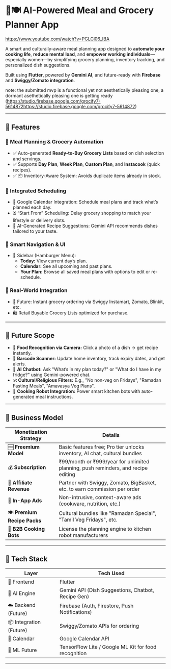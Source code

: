 # 🧠🍽️ AI-Powered Meal and Grocery Planner App

https://www.youtube.com/watch?v=PGLCl06_IBA

A smart and culturally-aware meal planning app designed to **automate your cooking life**, **reduce mental load**, and **empower working individuals**—especially women—by simplifying grocery planning, inventory tracking, and personalized dish suggestions.

Built using **Flutter**, powered by **Gemini AI**, and future-ready with **Firebase** and **Swiggy/Zomato integration**.

note: the submitted mvp is a functional yet not aesthetically pleasing one, a dormant asethetically pleasing one is getting ready (https://studio.firebase.google.com/grocify7-5614872https://studio.firebase.google.com/grocify7-5614872)

---

## 🚀 Features

### 🧾 Meal Planning & Grocery Automation
- ✅ Auto-generated **Ready-to-Buy Grocery Lists** based on dish selection and servings.
- ✅ Supports **Day Plan**, **Week Plan**, **Custom Plan**, and **Instacook** (quick recipes).
- ✅ 📦 Inventory-Aware System: Avoids duplicate items already in stock.

### 📅 Integrated Scheduling
- 🔗 Google Calendar Integration: Schedule meal plans and track what’s planned each day.
- ⏳ “Start From” Scheduling: Delay grocery shopping to match your lifestyle or delivery slots.
- 🧠 AI-Generated Recipe Suggestions: Gemini API recommends dishes tailored to your taste.

### 📲 Smart Navigation & UI
- 🍔 Sidebar (Hamburger Menu):  
  - **Today:** View current day’s plan.  
  - **Calendar:** See all upcoming and past plans.  
  - **Your Plan:** Browse all saved meal plans with options to edit or re-schedule.  

### 🛒 Real-World Integration
- 🔗 Future: Instant grocery ordering via Swiggy Instamart, Zomato, Blinkit, etc.
- 🛍️ Retail Buyable Grocery Lists optimized for purchase.

---

## 🔮 Future Scope

- 📸 **Food Recognition via Camera:** Click a photo of a dish → get recipe instantly.
- 🛒 **Barcode Scanner:** Update home inventory, track expiry dates, and get alerts.
- 🤖 **AI Chatbot:** Ask "What’s in my plan today?" or "What do I have in my fridge?" using Gemini-powered chat.
- 🕉️ **Cultural/Religious Filters:** E.g., "No non-veg on Fridays", "Ramadan Fasting Meals", "Amavasya Veg Plans".
- 🦾 **Cooking Robot Integration:** Power smart kitchen bots with auto-generated meal instructions.

---

## 💼 Business Model

| Monetization Strategy | Details |
|-----------------------|---------|
| 🆓 **Freemium Model** | Basic features free; Pro tier unlocks inventory, AI chat, cultural bundles |
| 💰 **Subscription** | ₹99/month or ₹999/year for unlimited planning, push reminders, and recipe editing |
| 🤝 **Affiliate Revenue** | Partner with Swiggy, Zomato, BigBasket, etc. to earn commission per order |
| 📢 **In-App Ads** | Non-intrusive, context-aware ads (cookware, nutrition, etc.) |
| 🍽️ **Premium Recipe Packs** | Cultural bundles like "Ramadan Special", "Tamil Veg Fridays", etc. |
| 🧠 **B2B Cooking Bots** | License the planning engine to kitchen robot manufacturers |

---

## 🧱 Tech Stack

| Layer         | Tech Used |
|---------------|-----------|
| 📱 Frontend    | Flutter |
| 🧠 AI Engine   | Gemini API (Dish Suggestions, Chatbot, Recipe Gen) |
| ☁️ Backend (Future) | Firebase (Auth, Firestore, Push Notifications) |
| 📦 Integration (Future) | Swiggy/Zomato APIs for ordering |
| 📅 Calendar    | Google Calendar API |
| 🧪 ML Future   | TensorFlow Lite / Google ML Kit for food recognition |

---
